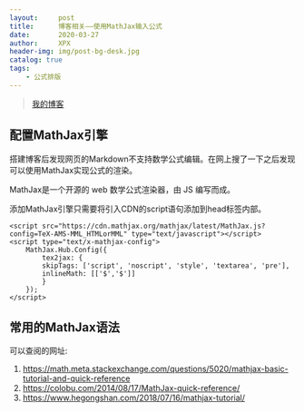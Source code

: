 ```yaml
---
layout:     post
title:      博客相关——使用MathJax输入公式
date:       2020-03-27
author:     XPX
header-img: img/post-bg-desk.jpg
catalog: true
tags:
    - 公式排版
---
```

> [我的博客](http://xjxpx.github.io)

## 配置MathJax引擎
搭建博客后发现网页的Markdown不支持数学公式编辑。在网上搜了一下之后发现可以使用MathJax实现公式的渲染。

MathJax是一个开源的 web 数学公式渲染器，由 JS 编写而成。

添加MathJax引擎只需要将引入CDN的script语句添加到head标签内部。
```
<script src="https://cdn.mathjax.org/mathjax/latest/MathJax.js?config=TeX-AMS-MML_HTMLorMML" type="text/javascript"></script>
<script type="text/x-mathjax-config">
    MathJax.Hub.Config({
        tex2jax: {
        skipTags: ['script', 'noscript', 'style', 'textarea', 'pre'],
        inlineMath: [['$','$']]
        }
    });
</script>
```

## 常用的MathJax语法
可以查阅的网址:
1. https://math.meta.stackexchange.com/questions/5020/mathjax-basic-tutorial-and-quick-reference
2. https://colobu.com/2014/08/17/MathJax-quick-reference/
3. https://www.hegongshan.com/2018/07/16/mathjax-tutorial/